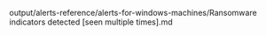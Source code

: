 output/alerts-reference/alerts-for-windows-machines/Ransomware indicators detected [seen multiple times].md